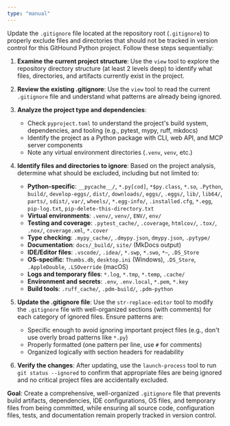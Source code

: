 ```yaml
---
type: "manual"
---
```


Update the `.gitignore` file located at the repository root (`.gitignore`) to properly exclude files and directories that should not be tracked in version control for this GitHound Python project. Follow these steps sequentially:

1. **Examine the current project structure**: Use the `view` tool to explore the repository directory structure (at least 2 levels deep) to identify what files, directories, and artifacts currently exist in the project.

2. **Review the existing .gitignore**: Use the `view` tool to read the current `.gitignore` file and understand what patterns are already being ignored.

3. **Analyze the project type and dependencies**:
   - Check `pyproject.toml` to understand the project's build system, dependencies, and tooling (e.g., pytest, mypy, ruff, mkdocs)
   - Identify the project as a Python package with CLI, web API, and MCP server components
   - Note any virtual environment directories (`.venv`, `venv`, etc.)

4. **Identify files and directories to ignore**: Based on the project analysis, determine what should be excluded, including but not limited to:
   - **Python-specific**: `__pycache__/`, `*.py[cod]`, `*$py.class`, `*.so`, `.Python`, `build/`, `develop-eggs/`, `dist/`, `downloads/`, `eggs/`, `.eggs/`, `lib/`, `lib64/`, `parts/`, `sdist/`, `var/`, `wheels/`, `*.egg-info/`, `.installed.cfg`, `*.egg`, `pip-log.txt`, `pip-delete-this-directory.txt`
   - **Virtual environments**: `.venv/`, `venv/`, `ENV/`, `env/`
   - **Testing and coverage**: `.pytest_cache/`, `.coverage`, `htmlcov/`, `.tox/`, `.nox/`, `coverage.xml`, `*.cover`
   - **Type checking**: `.mypy_cache/`, `.dmypy.json`, `dmypy.json`, `.pytype/`
   - **Documentation**: `docs/_build/`, `site/` (MkDocs output)
   - **IDE/Editor files**: `.vscode/`, `.idea/`, `*.swp`, `*.swo`, `*~`, `.DS_Store`
   - **OS-specific**: `Thumbs.db`, `desktop.ini` (Windows), `.DS_Store`, `.AppleDouble`, `.LSOverride` (macOS)
   - **Logs and temporary files**: `*.log`, `*.tmp`, `*.temp`, `.cache/`
   - **Environment and secrets**: `.env`, `.env.local`, `*.pem`, `*.key`
   - **Build tools**: `.ruff_cache/`, `.pdm-build/`, `.pdm-python`

5. **Update the .gitignore file**: Use the `str-replace-editor` tool to modify the `.gitignore` file with well-organized sections (with comments) for each category of ignored files. Ensure patterns are:
   - Specific enough to avoid ignoring important project files (e.g., don't use overly broad patterns like `*.py`)
   - Properly formatted (one pattern per line, use `#` for comments)
   - Organized logically with section headers for readability

6. **Verify the changes**: After updating, use the `launch-process` tool to run `git status --ignored` to confirm that appropriate files are being ignored and no critical project files are accidentally excluded.

**Goal**: Create a comprehensive, well-organized `.gitignore` file that prevents build artifacts, dependencies, IDE configurations, OS files, and temporary files from being committed, while ensuring all source code, configuration files, tests, and documentation remain properly tracked in version control.
